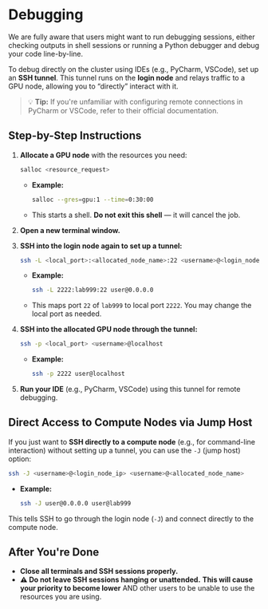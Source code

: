 # Debugging

We are fully aware that users might want to run debugging sessions, either
checking outputs in shell sessions or running a Python debugger and debug your
code line-by-line.

To debug directly on the cluster using IDEs (e.g., PyCharm, VSCode), set up an
**SSH tunnel**. This tunnel runs on the **login node** and relays traffic to a
GPU node, allowing you to “directly” interact with it.

> 💡 **Tip:** If you're unfamiliar with configuring remote connections in
> PyCharm or VSCode, refer to their official documentation.

## Step-by-Step Instructions

1. **Allocate a GPU node** with the resources you need:
   ```bash
   salloc <resource_request>
   ```
   - **Example:**
     ```bash
     salloc --gres=gpu:1 --time=0:30:00
     ```
   - This starts a shell. **Do not exit this shell** — it will cancel the job.

2. **Open a new terminal window.**

3. **SSH into the login node again to set up a tunnel:**
   ```bash
   ssh -L <local_port>:<allocated_node_name>:22 <username>@<login_node_ip>
   ```
   - **Example:**
     ```bash
     ssh -L 2222:lab999:22 user@0.0.0.0
     ```
   - This maps port `22` of `lab999` to local port `2222`. You may change the local port as needed.

4. **SSH into the allocated GPU node through the tunnel:**
   ```bash
   ssh -p <local_port> <username>@localhost
   ```
   - **Example:**
     ```bash
     ssh -p 2222 user@localhost
     ```

5. **Run your IDE** (e.g., PyCharm, VSCode) using this tunnel for remote debugging.

## Direct Access to Compute Nodes via Jump Host

If you just want to **SSH directly to a compute node** (e.g., for command-line
interaction) without setting up a tunnel, you can use the `-J` (jump host)
option:

```bash
ssh -J <username>@<login_node_ip> <username>@<allocated_node_name>
```

- **Example:**
  ```bash
  ssh -J user@0.0.0.0 user@lab999
  ```

This tells SSH to go through the login node (`-J`) and connect directly to the
compute node.

## After You're Done

- **Close all terminals and SSH sessions properly.**
- **⚠️ Do not leave SSH sessions hanging or unattended.**
    **This will cause your priority to become lower** AND other users to be
    unable to use the resources you are using.
